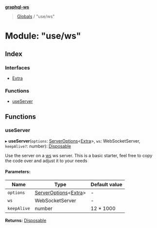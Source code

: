 **[graphql-ws](../README.md)**

> [Globals](../README.md) / "use/ws"

# Module: "use/ws"

## Index

### Interfaces

* [Extra](../interfaces/_use_ws_.extra.md)

### Functions

* [useServer](_use_ws_.md#useserver)

## Functions

### useServer

▸ **useServer**(`options`: [ServerOptions](../interfaces/_server_.serveroptions.md)<[Extra](../interfaces/_use_ws_.extra.md)\>, `ws`: WebSocketServer, `keepAlive?`: number): [Disposable](../interfaces/_types_.disposable.md)

Use the server on a [ws](https://github.com/websockets/ws) ws server.
This is a basic starter, feel free to copy the code over and adjust it to your needs

#### Parameters:

Name | Type | Default value |
------ | ------ | ------ |
`options` | [ServerOptions](../interfaces/_server_.serveroptions.md)<[Extra](../interfaces/_use_ws_.extra.md)\> | - |
`ws` | WebSocketServer | - |
`keepAlive` | number | 12 * 1000 |

**Returns:** [Disposable](../interfaces/_types_.disposable.md)
